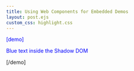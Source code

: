 ```yaml
---
title: Using Web Components for Embedded Demos
layout: post.ejs
custom_css: highlight.css
---
```


[demo]
<p>Blue text inside the Shadow DOM</p>
<style>
  p {
    color: #00f;
  }
</style>
[/demo]
